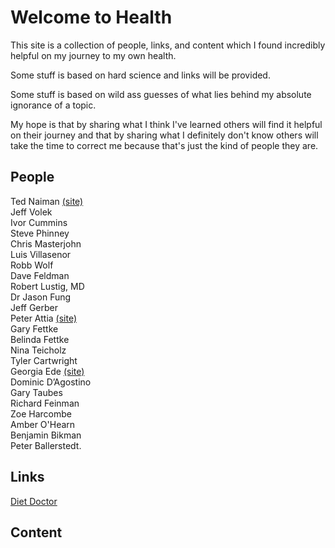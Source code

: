 # Welcome to Health

This site is a collection of people, links, and content which I found incredibly helpful on my journey to my own health.  

Some stuff is based on hard science and links will be provided.  

Some stuff is based on wild ass guesses of what lies behind my absolute ignorance of a topic.  

My hope is that by sharing what I think I've learned others will find it helpful on their journey and that by sharing what I definitely don't know others will take the time to correct me because that's just the kind of people they are.  

## People

Ted Naiman  [(site)](https://burnfatnotsugar.com)   
Jeff Volek  
Ivor Cummins  
Steve Phinney  
Chris Masterjohn  
Luis Villasenor  
Robb Wolf  
Dave Feldman  
Robert Lustig, MD  
Dr Jason Fung  
Jeff Gerber  
Peter Attia  [(site)](http://www.peterattiamd.com)  
Gary Fettke  
Belinda Fettke  
Nina Teicholz  
Tyler Cartwright  
Georgia Ede  [(site)](http://www.diagnosisdiet.com)  
Dominic D’Agostino  
Gary Taubes  
Richard Feinman  
Zoe Harcombe  
Amber O'Hearn  
Benjamin Bikman  
Peter Ballerstedt. 


## Links
[Diet Doctor](http://www.dietdoctor.com)

## Content
